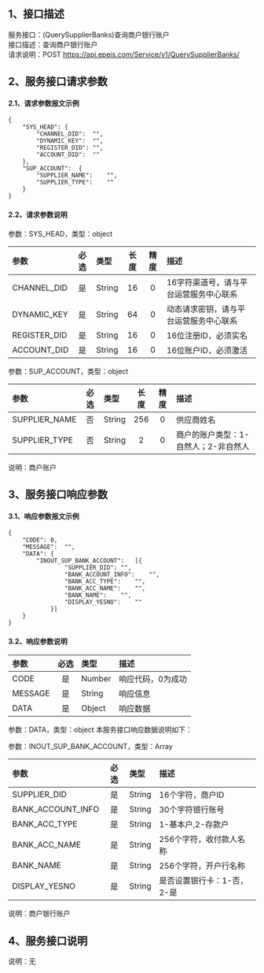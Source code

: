## 1、接口描述  
服务接口：(QuerySupplierBanks)查询商户银行账户  
接口描述：查询商户银行账户  
请求说明：POST https://api.epeis.com/Service/v1/QuerySupplierBanks/  
  
## 2、服务接口请求参数  
#### 2.1、请求参数报文示例  
~~~  
{
	"SYS_HEAD":	{
		"CHANNEL_DID":	"",
		"DYNAMIC_KEY":	"",
		"REGISTER_DID":	"",
		"ACCOUNT_DID":	""
	},
	"SUP_ACCOUNT":	{
		"SUPPLIER_NAME":	"",
		"SUPPLIER_TYPE":	""
	}
}  
~~~  
#### 2.2、请求参数说明  
参数：SYS_HEAD，类型：object  
  
| 参数 | 必选 | 类型 | 长度 | 精度 | 描述 |  
| :----------------- | :----: | :-------- | :----: | :----: | :---------------- |  
| CHANNEL_DID | 是 | String | 16 | 0 | 16字符渠道号，请与平台运营服务中心联系 |  
| DYNAMIC_KEY | 是 | String | 64 | 0 | 动态请求密钥，请与平台运营服务中心联系 |  
| REGISTER_DID      |  是  | String   | 16 | 0 | 16位注册ID，必须实名 |  
| ACCOUNT_DID       |  是  | String   | 16 | 0 | 16位账户ID，必须激活 |  
  
参数：SUP_ACCOUNT，类型：object  
  
| 参数              | 必选 | 类型     | 长度 | 精度 | 描述             |  
| :----------------- | :----: | :-------- | :----: | :----: | :---------------- |  
| SUPPLIER_NAME |  否  | String   | 256 | 0 | 供应商姓名 |  
| SUPPLIER_TYPE |  否  | String   | 2 | 0 | 商户的账户类型：1-自然人；2-非自然人 |  
  
说明：商户账户  
  
## 3、服务接口响应参数  
#### 3.1、响应参数报文示例  
~~~  
{
	"CODE":	0,
	"MESSAGE":	"",
	"DATA":	{
		"INOUT_SUP_BANK_ACCOUNT":	[{
				"SUPPLIER_DID":	"",
				"BANK_ACCOUNT_INFO":	"",
				"BANK_ACC_TYPE":	"",
				"BANK_ACC_NAME":	"",
				"BANK_NAME":	"",
				"DISPLAY_YESNO":	""
			}]
	}
}  
~~~  
#### 3.2、响应参数说明  
  
| 参数              | 必选 | 类型     | 描述             |  
| :----------------- | :----: | :-------- | :---------------- |  
| CODE | 是 | Number | 响应代码，0为成功 |  
| MESSAGE | 是 | String | 响应信息 |  
| DATA | 是 | Object | 响应数据 |  
  
参数：DATA，类型：object 本服务接口响应数据说明如下：  
  
参数：INOUT_SUP_BANK_ACCOUNT，类型：Array  
  

| 参数              | 必选 | 类型     | 描述             |  
| :----------------- | :----: | :-------- | :---------------- |  
| SUPPLIER_DID |  是  | String   | 16个字符，商户ID |  
| BANK_ACCOUNT_INFO |  是  | String   | 30个字符银行账号 |  
| BANK_ACC_TYPE |  是  | String   | 1-基本户,2-存款户 |  
| BANK_ACC_NAME |  是  | String   | 256个字符，收付款人名称 |  
| BANK_NAME |  是  | String   | 256个字符，开户行名称 |  
| DISPLAY_YESNO |  是  | String   | 是否设置银行卡：1-否，2-是 |  
  
说明：商户银行账户  
## 4、服务接口说明  
说明：无  
